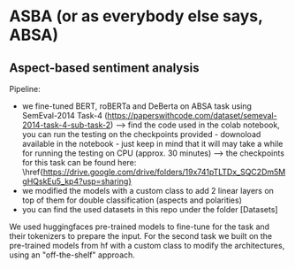 # ASBA (or as everybody else says, ABSA)
## Aspect-based sentiment analysis

Pipeline:
- we fine-tuned BERT, roBERTa and DeBerta on ABSA task using SemEval-2014 Task-4 (https://paperswithcode.com/dataset/semeval-2014-task-4-sub-task-2) --> find the code used in the colab notebook, you can run the testing on the checkpoints provided - downoload available in the notebook - just keep in mind that it will may take a while for running the testing on CPU (approx. 30 minutes) --> the checkpoints for this task can be found here: \href{https://drive.google.com/drive/folders/19x741pTLTDx_SQC2Dm5MgHQskEu5_kp4?usp=sharing}
- we modified the models with a custom class to add 2 linear layers on top of them for double classification (aspects and polarities)
- you can find the used datasets in this repo under the folder [Datasets]

We used huggingfaces pre-trained models to fine-tune for the task and their tokenizers to prepare the input. For the second task we built on the pre-trained models from hf with a custom class to modify the architectures, using an "off-the-shelf" approach.
